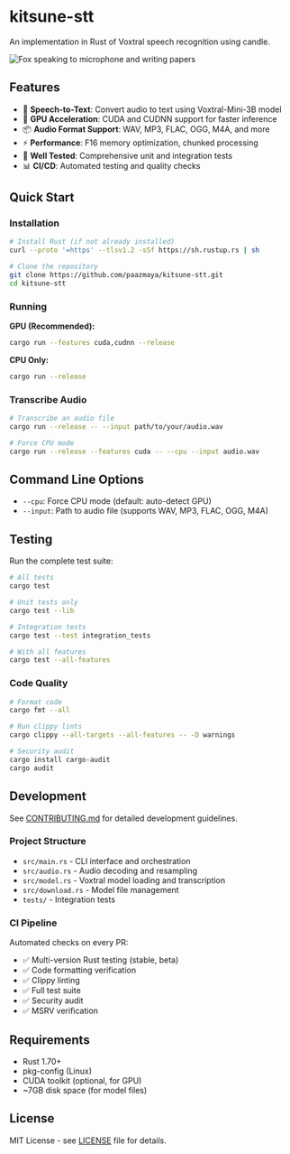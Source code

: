 # kitsune-stt

An implementation in Rust of Voxtral speech recognition using candle.

![Fox speaking to microphone and writing papers](./logo.png)

## Features

- 🎤 **Speech-to-Text**: Convert audio to text using Voxtral-Mini-3B model
- 🚀 **GPU Acceleration**: CUDA and CUDNN support for faster inference
- 📦 **Audio Format Support**: WAV, MP3, FLAC, OGG, M4A, and more
- ⚡ **Performance**: F16 memory optimization, chunked processing
- 🧪 **Well Tested**: Comprehensive unit and integration tests
- 📊 **CI/CD**: Automated testing and quality checks

## Quick Start

### Installation

```bash
# Install Rust (if not already installed)
curl --proto '=https' --tlsv1.2 -sSf https://sh.rustup.rs | sh

# Clone the repository
git clone https://github.com/paazmaya/kitsune-stt.git
cd kitsune-stt
```

### Running

**GPU (Recommended):**
```bash
cargo run --features cuda,cudnn --release
```

**CPU Only:**
```bash
cargo run --release
```

### Transcribe Audio

```bash
# Transcribe an audio file
cargo run --release -- --input path/to/your/audio.wav

# Force CPU mode
cargo run --release --features cuda -- --cpu --input audio.wav
```

## Command Line Options

- `--cpu`: Force CPU mode (default: auto-detect GPU)
- `--input`: Path to audio file (supports WAV, MP3, FLAC, OGG, M4A)

## Testing

Run the complete test suite:

```bash
# All tests
cargo test

# Unit tests only
cargo test --lib

# Integration tests
cargo test --test integration_tests

# With all features
cargo test --all-features
```

### Code Quality

```bash
# Format code
cargo fmt --all

# Run clippy lints
cargo clippy --all-targets --all-features -- -D warnings

# Security audit
cargo install cargo-audit
cargo audit
```

## Development

See [CONTRIBUTING.md](CONTRIBUTING.md) for detailed development guidelines.

### Project Structure

- `src/main.rs` - CLI interface and orchestration
- `src/audio.rs` - Audio decoding and resampling
- `src/model.rs` - Voxtral model loading and transcription
- `src/download.rs` - Model file management
- `tests/` - Integration tests

### CI Pipeline

Automated checks on every PR:
- ✅ Multi-version Rust testing (stable, beta)
- ✅ Code formatting verification
- ✅ Clippy linting
- ✅ Full test suite
- ✅ Security audit
- ✅ MSRV verification

## Requirements

- Rust 1.70+
- pkg-config (Linux)
- CUDA toolkit (optional, for GPU)
- ~7GB disk space (for model files)

## License

MIT License - see [LICENSE](LICENSE) file for details.
